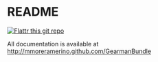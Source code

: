 README
======

[![Flattr this git repo](http://api.flattr.com/button/flattr-badge-large.png)](https://flattr.com/submit/auto?user_id=mmoreram&url=https://github.com/mmoreramerino/GearmanBundle&title=GearmanBundle&language=&tags=github&category=software) 

All documentation is available at http://mmoreramerino.github.com/GearmanBundle
